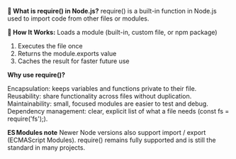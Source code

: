 
**🔹 What is require() in Node.js?**
require() is a built-in function in Node.js used to import code from other files or modules.

**🔹 How It Works:**
Loads a module (built-in, custom file, or npm package)

1. Executes the file once
2. Returns the module.exports value
3. Caches the result for faster future use

**Why use require()?**

Encapsulation: keeps variables and functions private to their file.
Reusability: share functionality across files without duplication.
Maintainability: small, focused modules are easier to test and debug.
Dependency management: clear, explicit list of what a file needs (const fs = require('fs');).

**ES Modules note**
Newer Node versions also support import / export (ECMAScript Modules). require() remains fully supported and is still the standard in many projects.



